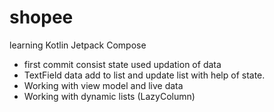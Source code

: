 # shopee
learning Kotlin Jetpack Compose
- first commit consist state used updation of data
- TextField data  add to list and update list with help of state.
- Working with view model and live data
- Working with dynamic lists (LazyColumn)
